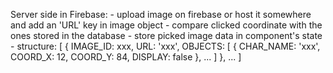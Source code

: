 Server side in Firebase:
    -   upload image on firebase or host it somewhere and add an 'URL' key in image object
    -   compare clicked coordinate with the ones stored in the database
    -   store picked image data in component's state
    -   structure: [
        {
            IMAGE_ID: xxx,
            URL: 'xxx',
            OBJECTS: [
                {
                    CHAR_NAME: 'xxx',
                    COORD_X: 12,
                    COORD_Y: 84,
                    DISPLAY: false
                },
                ...
            ]
        },
        ...
    ]
